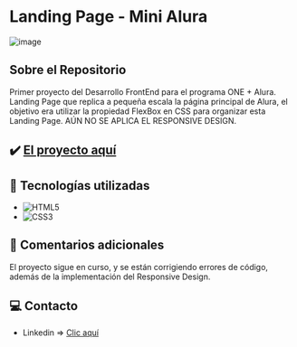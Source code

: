 # Landing Page - Mini Alura

![image](https://cdn.jsdelivr.net/gh/K3yJey/Encriptador-de-Texto@main/img/homePage_Encriptador.png)

## Sobre el Repositorio
Primer proyecto del Desarrollo FrontEnd para el programa ONE + Alura. Landing Page que replica a pequeña escala la página principal de Alura, el objetivo era utilizar la propiedad FlexBox en CSS para organizar esta Landing Page. AÚN NO SE APLICA EL RESPONSIVE DESIGN.

## ✔️ [El proyecto aquí](https://github.com/K3yJey/Mini-Alura.git)

## 🔧 Tecnologías utilizadas
* ![HTML5](https://img.shields.io/badge/html5-%23E34F26.svg?style=for-the-badge&logo=html5&logoColor=white)
* ![CSS3](https://img.shields.io/badge/css3-%231572B6.svg?style=for-the-badge&logo=css3&logoColor=white)

## 📌 Comentarios adicionales
El proyecto sigue en curso, y se están corrigiendo errores de código, además de la implementación del Responsive Design.

## 💻 Contacto
* Linkedin => [Clic aquí](https://www.linkedin.com/in/k3yjey-dev/)